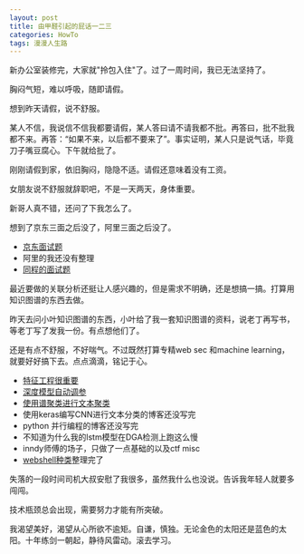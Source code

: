 ```yaml
---
layout: post
title: 由甲醛引起的屁话一二三
categories: HowTo
tags: 漫漫人生路
---
```


新办公室装修完，大家就"拎包入住"了。过了一周时间，我已无法坚持了。

胸闷气短，难以呼吸，随即请假。

想到昨天请假，说不舒服。

某人不信，我说信不信我都要请假，某人答曰请不请我都不批。再答曰，批不批我都不来。再答：“如果不来，以后都不要来了”。事实证明，某人只是说气话，毕竟刀子嘴豆腐心。下午就给批了。

刚刚请假到家，依旧胸闷，隐隐不适。请假还意味着没有工资。

女朋友说不舒服就辞职吧，不是一天两天，身体重要。

新哥人真不错，还问了下我怎么了。

想到了京东三面之后没了，阿里三面之后没了。

* [京东面试题](https://github.com/mylamour/blog/issues/19)
* 阿里的我还没有整理
* [同程的面试题](https://github.com/mylamour/blog/issues/21)

最近要做的关联分析还挺让人感兴趣的，但是需求不明确，还是想搞一搞。打算用知识图谱的东西去做。

昨天去问小叶知识图谱的东西，小叶给了我一套知识图谱的资料，说老丁再写书，等老丁写了发我一份。有点想他们了。

还是有点不舒服，不好喘气。不过既然打算专精web sec 和machine learning，就要好好搞下去。点点滴滴，铭记于心。

* [特征工程很重要](https://github.com/mylamour/blog/issues/23)
* [深度模型自动调参](https://github.com/mylamour/blog/issues/22)
* [使用谱聚类进行文本聚类](https://github.com/mylamour/blog/issues/20)
* 使用keras编写CNN进行文本分类的博客还没写完
* python 并行编程的博客还没写完
* 不知道为什么我的lstm模型在DGA检测上跑这么慢
* inndy师傅的场子，只做了一点基础的以及ctf misc
* [webshell种类](https://user-images.githubusercontent.com/12653147/38929412-c32b6b44-433e-11e8-852a-f74a57fb5ab9.png)整理完了

失落的一段时间司机大叔安慰了我很多，虽然我什么也没说。告诉我年轻人就要多闯闯。

技术瓶颈总会出现，需要努力才能有所突破。

我渴望美好，渴望从心所欲不逾矩。自谦，慎独。无论金色的太阳还是蓝色的太阳。十年练剑一朝起，静待风雷动。滚去学习。
